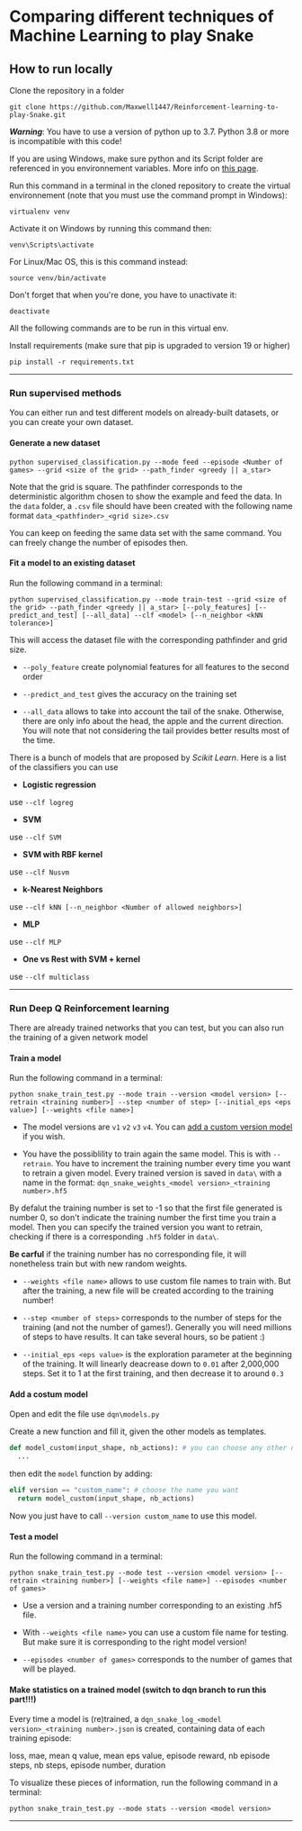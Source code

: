 # Comparing different techniques of Machine Learning to play Snake

## How to run locally

Clone the repository in a folder

```
git clone https://github.com/Maxwell1447/Reinforcement-learning-to-play-Snake.git
```

***Warning***: You have to use a version of python up to 3.7. Python 3.8 or more is incompatible with this code!

If you are using Windows, make sure python and its Script folder are referenced in you environnement variables. More info on [this page](https://www.architectryan.com/2018/03/17/add-to-the-path-on-windows-10/).

Run this command in a terminal in the cloned repository to create the virtual environnement (note that you must use the command prompt in Windows):

```
virtualenv venv
```

Activate it on Windows by running this command then:

```
venv\Scripts\activate
```

For Linux/Mac OS, this is this command instead:

```
source venv/bin/activate
```

Don't forget that when you're done, you have to unactivate it:

```
deactivate
```

All the following commands are to be run in this virtual env.

Install requirements (make sure that pip is upgraded to version 19 or higher)

```
pip install -r requirements.txt
```

***

### Run supervised methods

You can either run and test different models on already-built datasets, or you can create your own dataset.

#### Generate a new dataset

```
python supervised_classification.py --mode feed --episode <Number of games> --grid <size of the grid> --path_finder <greedy || a_star>
```
Note that the grid is square. The pathfinder corresponds to the deterministic algorithm chosen to show the example and feed the data.
In the ```data``` folder, a ```.csv``` file should have been created with the following name format ```data_<pathfinder>_<grid size>.csv```

You can keep on feeding the same data set with the same command. You can freely change the number of episodes then.

#### Fit a model to an existing dataset

Run the following command in a terminal:
```
python supervised_classification.py --mode train-test --grid <size of the grid> --path_finder <greedy || a_star> [--poly_features] [--predict_and_test] [--all_data] --clf <model> [--n_neighbor <kNN tolerance>]
```
This will access the dataset file with the corresponding pathfinder and grid size.

+ ```--poly_feature``` create polynomial features for all features to the second order

+ ```--predict_and_test``` gives the accuracy on the training set

+ ```--all_data``` allows to take into account the tail of the snake. Otherwise, there are only info about the head, the apple and the current direction. You will note that not considering the tail provides better results most of the time.


There is a bunch of models that are proposed by *Scikit Learn*. Here is a list of the classifiers you can use

+ **Logistic regression**

use ```--clf logreg```

+ **SVM**

use ```--clf SVM```

+ **SVM with RBF kernel**

use ```--clf Nusvm```

+ **k-Nearest Neighbors**

use ```--clf kNN [--n_neighbor <Number of allowed neighbors>]```

+ **MLP**

use ```--clf MLP```

+ **One vs Rest with SVM + kernel**

use ```--clf multiclass```

***

### Run Deep Q Reinforcement learning

There are already trained networks that you can test, but you can also run the training of a given network model

#### Train a model

Run the following command in a terminal:
```
python snake_train_test.py --mode train --version <model version> [--retrain <training number>] --step <number of step> [--initial_eps <eps value>] [--weights <file name>]
```
+ The model versions are ```v1``` ```v2``` ```v3``` ```v4```. You can [add a custom version model](#custom) if you wish.

+ You have the possiblility to train again the same model. This is with ```--retrain```. You have to increment the training number every time you want to retrain a given model. Every trained version is saved in ```data\``` with  a name in the format: ```dqn_snake_weights_<model version>_<training number>.hf5```

By defalut the training number is set to -1 so that the first file generated is number 0, so don't indicate the training number the first time you train a model. Then you can specify the trained version you want to retrain, checking if there is a corresponding ```.hf5``` folder in ```data\```.

**Be carful** if the training number has no corresponding file, it will nonetheless train but with new random weights.

+ ```--weights <file name>``` allows to use custom file names to train with. But after the training, a new file will be created according to the training number!

+ ```--step <number of steps>``` corresponds to the number of steps for the training (and not the number of games!). Generally you will need millions of steps to have results. It can take several hours, so be patient :)

+ ```--initial_eps <eps value>``` is the exploration parameter at the beginning of the training. It will linearly deacrease down to ```0.01``` after 2,000,000 steps. Set it to 1 at the first training, and then decrease it to around ```0.3```

#### Add a costum model <a name="custom"></a>

Open and edit the file use ```dqn\models.py```

Create a new function and fill it, given the other models as templates.
```python
def model_custom(input_shape, nb_actions): # you can choose any other name
  ...
```

then edit the ```model``` function by adding:
```python
elif version == "custom_name": # choose the name you want
  return model_custom(input_shape, nb_actions)
```

Now you just have to call ```--version custom_name``` to use this model.

#### Test a model

Run the following command in a terminal:
```
python snake_train_test.py --mode test --version <model version> [--retrain <training number>] [--weights <file name>] --episodes <number of games>
```

+ Use a version and a training number corresponding to an existing .hf5 file.

+ With ```--weights <file name>``` you can use a custom file name for testing. But make sure it is corresponding to the right model version!

+ ```--episodes <number of games>``` corresponds to the number of games that will be played.

#### Make statistics on a trained model (switch to dqn branch to run this part!!!)

Every time a model is (re)trained, a ```dqn_snake_log_<model version>_<training number>.json``` is created, containing data of each training episode: 

loss, mae, mean q value, mean eps value, episode reward, nb episode steps,  nb steps,  episode number, duration

To visualize these pieces of information, run the following command in a terminal:
```
python snake_train_test.py --mode stats --version <model version>
```

***

